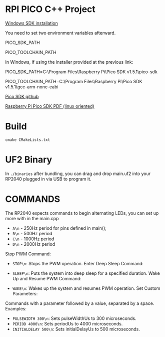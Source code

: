# RPI PICO C++ Project


[Windows SDK installation](https://www.raspberrypi.com/news/raspberry-pi-pico-windows-installer/)

You need to set two environment variables afterward.

PICO_SDK_PATH

PICO_TOOLCHAIN_PATH

In Windows, if using the installer provided at the previous link:

PICO_SDK_PATH=C:\Program Files\Raspberry Pi\Pico SDK v1.5.1\pico-sdk

PICO_TOOLCHAIN_PATH=C:\Program Files\Raspberry Pi\Pico SDK v1.5.1\gcc-arm-none-eabi

[Pico SDK github](https://github.com/raspberrypi/pico-sdk)

[Raspberry Pi Pico SDK PDF (linux oriented)](https://datasheets.raspberrypi.com/pico/getting-started-with-pico.pdf)


# Build

`cmake CMakeLists.txt`

# UF2 Binary

In `./binaries` after bundling, you can drag and drop main.uf2 into your RP2040 plugged in via USB to program it.

# COMMANDS

The RP2040 expects commands to begin alternating LEDs, you can set up more with in the main.cpp

- `A\n` - 250Hz period for pins defined in main();
- `B\n` - 500Hz period
- `C\n` - 1000Hz period
- `D\n` - 2000Hz period

Stop PWM Command:

- `STOP\n`: Stops the PWM operation.
Enter Deep Sleep Command:

- `SLEEP\n`: Puts the system into deep sleep for a specified duration.
Wake Up and Resume PWM Command:

- `WAKE\n`: Wakes up the system and resumes PWM operation.
Set Custom Parameters:

Commands with a parameter followed by a value, separated by a space.
Examples:
- `PULSEWIDTH 300\n`: Sets pulseWidthUs to 300 microseconds.
- `PERIOD 4000\n`: Sets periodUs to 4000 microseconds.
- `INITIALDELAY 500\n`: Sets initialDelayUs to 500 microseconds.